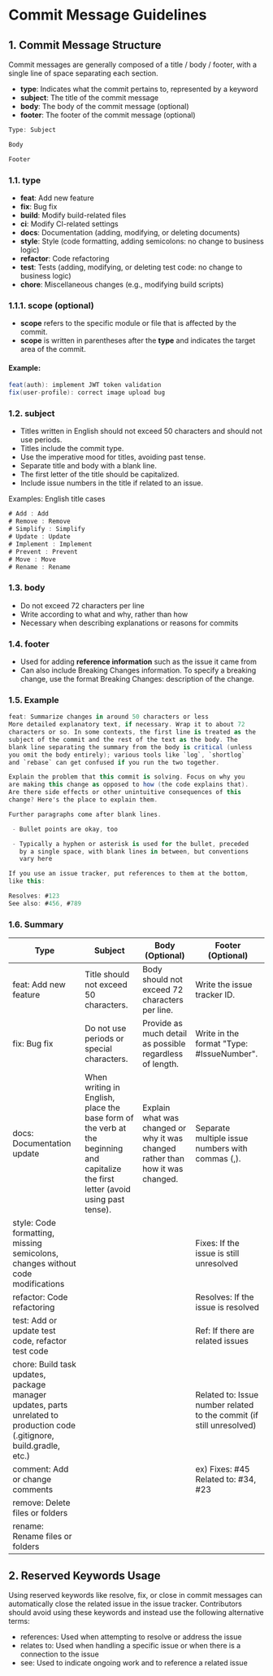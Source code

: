 
# Commit Message Guidelines

## 1. Commit Message Structure

Commit messages are generally composed of a title / body / footer, with a single line of space separating each section.

- **type**: Indicates what the commit pertains to, represented by a keyword
- **subject**: The title of the commit message
- **body**: The body of the commit message (optional)
- **footer**: The footer of the commit message (optional)

```c#
Type: Subject

Body

Footer
```

### 1.1. type

- **feat**: Add new feature
- **fix**: Bug fix
- **build**: Modify build-related files
- **ci**: Modify CI-related settings
- **docs**: Documentation (adding, modifying, or deleting documents)
- **style**: Style (code formatting, adding semicolons: no change to business logic)
- **refactor**: Code refactoring
- **test**: Tests (adding, modifying, or deleting test code: no change to business logic)
- **chore**: Miscellaneous changes (e.g., modifying build scripts)

### 1.1.1. scope (optional)

- **scope** refers to the specific module or file that is affected by the commit.
- **scope** is written in parentheses after the **type** and indicates the target area of the commit.

#### Example:
```c#
feat(auth): implement JWT token validation
fix(user-profile): correct image upload bug
```

### 1.2. subject

- Titles written in English should not exceed 50 characters and should not use periods.
- Titles include the commit type.
- Use the imperative mood for titles, avoiding past tense.
- Separate title and body with a blank line.
- The first letter of the title should be capitalized.
- Include issue numbers in the title if related to an issue.

Examples: English title cases
```c#
# Add : Add
# Remove : Remove
# Simplify : Simplify
# Update : Update
# Implement : Implement
# Prevent : Prevent
# Move : Move
# Rename : Rename
```

### 1.3. body

- Do not exceed 72 characters per line
- Write according to what and why, rather than how
- Necessary when describing explanations or reasons for commits

### 1.4. footer

- Used for adding **reference information** such as the issue it came from
- Can also include Breaking Changes information. To specify a breaking change, use the format Breaking Changes: description of the change.

### 1.5. Example

```c#
feat: Summarize changes in around 50 characters or less
More detailed explanatory text, if necessary. Wrap it to about 72
characters or so. In some contexts, the first line is treated as the
subject of the commit and the rest of the text as the body. The
blank line separating the summary from the body is critical (unless
you omit the body entirely); various tools like `log`, `shortlog`
and `rebase` can get confused if you run the two together.

Explain the problem that this commit is solving. Focus on why you
are making this change as opposed to how (the code explains that).
Are there side effects or other unintuitive consequences of this
change? Here's the place to explain them.

Further paragraphs come after blank lines.

 - Bullet points are okay, too

 - Typically a hyphen or asterisk is used for the bullet, preceded
   by a single space, with blank lines in between, but conventions
   vary here

If you use an issue tracker, put references to them at the bottom,
like this:

Resolves: #123
See also: #456, #789
```

### 1.6. Summary

| Type | Subject | Body (Optional) | Footer (Optional) |
|------|---------|------------------|---------------------|
| feat: Add new feature | Title should not exceed 50 characters. | Body should not exceed 72 characters per line. | Write the issue tracker ID. |
| fix: Bug fix | Do not use periods or special characters. | Provide as much detail as possible regardless of length. | Write in the format "Type: #IssueNumber". |
| docs: Documentation update | When writing in English, place the base form of the verb at the beginning and capitalize the first letter (avoid using past tense). | Explain what was changed or why it was changed rather than how it was changed. | Separate multiple issue numbers with commas (,). |
| style: Code formatting, missing semicolons, changes without code modifications | | | Fixes: If the issue is still unresolved |
| refactor: Code refactoring | | | Resolves: If the issue is resolved |
| test: Add or update test code, refactor test code | | | Ref: If there are related issues |
| chore: Build task updates, package manager updates, parts unrelated to production code (.gitignore, build.gradle, etc.) | | | Related to: Issue number related to the commit (if still unresolved) |
| comment: Add or change comments | | | ex) Fixes: #45 Related to: #34, #23 |
| remove: Delete files or folders | | | |
| rename: Rename files or folders | | | |

## 2. Reserved Keywords Usage

Using reserved keywords like resolve, fix, or close in commit messages can automatically close the related issue in the issue tracker. Contributors should avoid using these keywords and instead use the following alternative terms:

- references: Used when attempting to resolve or address the issue
- relates to: Used when handling a specific issue or when there is a connection to the issue
- see: Used to indicate ongoing work and to reference a related issue